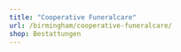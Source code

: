 ```yaml
---
title: "Cooperative Funeralcare"
url: /birmingham/cooperative-funeralcare/
shop: Bestattungen
---
```

